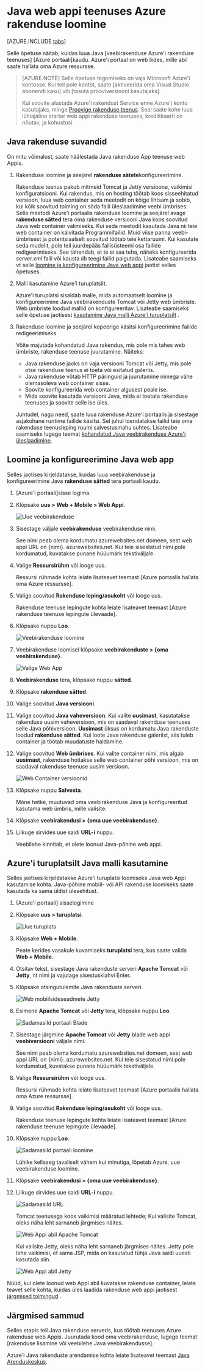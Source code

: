 <properties
    pageTitle="Luua Java veebirakenduse teenuses Azure rakendus | Microsoft Azure'i"
    description="Selle õpetuse näidatakse, kuidas juurutada Java web appi Azure'i rakendust Service."
    services="app-service\web"
    documentationCenter="java"
    authors="rmcmurray"
    manager="wpickett"
    editor=""/>

<tags
    ms.service="app-service-web"
    ms.workload="web"
    ms.tgt_pltfrm="na"
    ms.devlang="Java"
    ms.topic="get-started-article"
    ms.date="08/11/2016"
    ms.author="robmcm"/>

# <a name="create-a-java-web-app-in-azure-app-service"></a>Java web appi teenuses Azure rakenduse loomine

[AZURE.INCLUDE [tabs](../../includes/app-service-web-get-started-nav-tabs.md)]

Selle õpetuse näitab, kuidas luua Java [veebirakenduse Azure'i rakenduse teenuses] [Azure portaali]kaudu. Azure'i portaal on web liides, mille abil saate hallata oma Azure ressursse.

> [AZURE.NOTE] Selle õpetuse tegemiseks on vaja Microsoft Azure'i kontosse. Kui teil pole kontot, saate [aktiveerida oma Visual Studio abonendi kasu] või [tasuta prooviversiooni kasutajaks].
>
> Kui soovite alustada Azure'i rakendust Service enne Azure'i konto kasutajaks, minge [Proovige rakenduse teenus]. Seal saate kohe luua lühiajaline starter web appi rakenduse teenuses; krediitkaarti on nõutav, ja kohustusi.

## <a name="java-application-options"></a>Java rakenduse suvandid

On mitu võimalust, saate häälestada Java rakenduse App teenuse web Appis. 

1. Rakenduse loomine ja seejärel **rakenduse sätete**konfigureerimine.

    Rakenduse teenus pakub mitmeid Tomcat ja Jetty versioone, vaikimisi konfiguratsiooni. Kui rakendus, mis on hosting töötab koos sisseehitatud versioon, luua web container seda meetodit on kõige lihtsam ja sobib, kui kõik soovitud toiming on sõda faili üleslaadimine veebi ümbrises. Selle meetodi Azure'i portaalis rakenduse loomine ja seejärel avage **rakenduse sätted** tera oma rakenduse versiooni Java koos soovitud Java web container valimiseks. Kui seda meetodit kasutada Java nii teie web container on käivitada Programmifailid. Muid viise panna veebi-ümbrisest ja potentsiaalselt soovitud töötab teie kettaruumi. Kui kasutate seda mudelit, pole teil juurdepääs failisüsteemi osa failide redigeerimiseks. See tähendab, et te ei saa teha, näiteks konfigureerida *server.xml* faili või kausta *lib* teegi failid paigutada. Lisateabe saamiseks vt selle [loomine ja konfigureerimine Java web appi](#appsettings) jaotist selles õpetuses.
    
2. Malli kasutamine Azure'i turuplatsilt.

    Azure'i turuplatsi sisaldab malle, mida automaatselt loomine ja konfigureerimine Java veebirakenduste Tomcat või Jetty web ümbriste. Web ümbriste loodud mallid on konfigureeritav. Lisateabe saamiseks selle õpetuse jaotisest [kasutamine Java malli Azure'i turuplatsilt](#marketplace) .
  
3. Rakenduse loomine ja seejärel kopeerige käsitsi konfigureerimine failide redigeerimiseks 

    Võite majutada kohandatud Java rakendus, mis pole mis tahes web ümbriste, rakenduse teenuse juurutamine. Näiteks:
    
    * Java rakenduse jaoks on vaja versiooni Tomcat või Jetty, mis pole otse rakenduse teenus ei toeta või esitatud galeriis.
    * Java rakenduse võtab HTTP päringuid ja juurutamine nimega vähe olemasoleva web container sisse.
    * Soovite konfigureerida web container algusest peale ise. 
    * Mida soovite kasutada versiooni Java, mida ei toetata rakenduse teenuses ja soovite selle ise üles.

    Juhtudel, nagu need, saate luua rakenduse Azure'i portaalis ja sisestage asjakohane runtime failide käsitsi. Sel juhul loendatakse failid teie oma rakenduse teenusleping ruumi salvestusmahu suhtes. Lisateabe saamiseks lugege teemat [kohandatud Java veebirakenduse Azure'i üleslaadimine].

## <a name="portal"></a>Loomine ja konfigureerimine Java web app

Selles jaotises kirjeldatakse, kuidas luua veebirakenduse ja konfigureerimine Java **rakenduse sätted** tera portaali kaudu.

1. [Azure'i portaali]sisse logima.

2. Klõpsake **uus > Web + Mobile > Web Appi**.

    ![Uue veebirakenduse][newwebapp]

4. Sisestage väljale **veebirakenduse** veebirakenduse nimi.

    See nimi peab olema kordumatu azurewebsites.net domeen, sest web appi URL on {nimi}. azurewebsites.net. Kui teie sisestatud nimi pole kordumatud, kuvatakse punane hüüumärk tekstiväljale.

5. Valige **Ressursirühm** või looge uus.

    Ressursi rühmade kohta leiate lisateavet teemast [Azure portaalis hallata oma Azure ressursse].

6. Valige soovitud **Rakenduse leping/asukoht** või looge uus.

    Rakenduse teenuse lepingute kohta leiate lisateavet teemast [Azure rakenduse teenuse lepingute ülevaade].

7. Klõpsake nuppu **Loo**.

    ![Veebirakenduse loomine][newwebapp2]
 
8. Veebirakenduse loomisel klõpsake **veebirakenduste > {oma veebirakenduse}**.
 
    ![Valige Web App][selectwebapp]

9. **Veebirakenduse** tera, klõpsake nuppu **sätted**.

10. Klõpsake **rakenduse sätted**.

11. Valige soovitud **Java versiooni**. 

12. Valige soovitud **Java vaheversioon**. Kui valite **uusimast**, kasutatakse rakenduse uusim vaheversioon, mis on saadaval rakenduse teenuses selle Java põhiversioon. **Uusimast** üksus on kordumatu Java rakenduste loodud **rakenduse sätted**. Kui loote Java rakenduse galeriist, siis tuleb container ja töötab muudatuste haldamine. 

12. Valige soovitud **Web ümbrises**. Kui valite container nimi, mis algab **uusimast**, rakenduse hoitakse selle web container põhi versioon, mis on saadaval rakenduse teenuse uusim versioon. 

    ![Web Container versioonid][versions]

13. Klõpsake nuppu **Salvesta**.

    Mõne hetke, muutuvad oma veebirakenduse Java ja konfigureeritud kasutama web ümbris, mille valisite.

14. Klõpsake **veebirakendusi > {oma uue veebirakenduse}**.

15. Liikuge sirvides uue saidi **URL-i** nuppu.

    Veebilehe kinnitab, et olete loonud Java-põhine web appi.

## <a name="marketplace"></a>Azure'i turuplatsilt Java malli kasutamine

Selles jaotises kirjeldatakse Azure'i turuplatsi loomiseks Java web Appi kasutamise kohta. Java-põhine mobiil- või API rakenduse loomiseks saate kasutada ka sama üldist ülesehitust. 

1. [Azure'i portaali] sisselogimine

2. Klõpsake **uus > turuplatsi**.

    ![Uue turuplats][newmarketplace]

3. Klõpsake **Web + Mobile**.

    Peate kerides vasakule kuvamiseks **turuplatsi** tera, kus saate valida **Web + Mobile**.

4. Otsitav tekst, sisestage Java rakenduste serveri **Apache Tomcat** või **Jetty**, nt nimi ja vajutage sisestusklahvi Enter.

5. Klõpsake otsingutulemite Java rakenduste serveri.

    ![Web mobiilsideseadmete Jetty][webmobilejetty]

6. Esimene **Apache Tomcat** või **Jetty** tera, klõpsake nuppu **Loo**.

    ![Sadamasild portaali Blade][jettyblade]

7. Sisestage järgmine **Apache Tomcat** või **Jetty** blade web appi **veebiversiooni** väljale nimi.

    See nimi peab olema kordumatu azurewebsites.net domeen, sest web appi URL on {nimi}. azurewebsites.net. Kui teie sisestatud nimi pole kordumatud, kuvatakse punane hüüumärk tekstiväljale.

8. Valige **Ressursirühm** või looge uus.

    Ressursi rühmade kohta leiate lisateavet teemast [Azure portaalis hallata oma Azure ressursse].

9. Valige soovitud **Rakenduse leping/asukoht** või looge uus.

    Rakenduse teenuse lepingute kohta leiate lisateavet teemast [Azure rakenduse teenuse lepingute ülevaade].

10. Klõpsake nuppu **Loo**.

    ![Sadamasild portaali loomine][jettyportalcreate2]

    Lühike kellaaeg tavaliselt vähem kui minutiga, lõpetab Azure, uue veebirakenduse loomine.

11. Klõpsake **veebirakendusi > {oma uue veebirakenduse}**.

12. Liikuge sirvides uue saidi **URL-i** nuppu.

    ![Sadamasild URL][jettyurl]

    Tomcat teenusega koos vaikimisi määratud lehtede; Kui valisite Tomcat, oleks näha leht sarnaneb järgmises näites.

    ![Web Appi abil Apache Tomcat][tomcat]

    Kui valisite Jetty, oleks näha leht sarnaneb järgmises näites. Jetty pole lehe vaikimisi, et sama JSP, mida on kasutatud tühja Java saidi uuesti kasutada siin.

    ![Web Appi abil Jetty][jetty]

Nüüd, kui olete loonud web Appi abil kuvatakse rakenduse container, leiate teavet selle kohta, kuidas üles laadida rakenduse web appi jaotisest [järgmised toimingud](#next-steps) .

## <a name="next-steps"></a>Järgmised sammud

Selles etapis teil Java rakenduse serveris, kus töötab teenuses Azure rakenduse web Appis. Juurutada kood oma veebirakenduse, lugege teemat [rakenduse lisamine või veebilehe Java veebirakendusse].

Azure'i Java rakenduste arendamise kohta leiate lisateavet teemast [Java Arenduskeskus].

<!-- URL List -->

[Rakenduse või veebilehe lisamine oma Java web app]: ./web-sites-java-add-app.md
[Azure'i rakendust Service lepingud ülevaade]: ../app-service/azure-web-sites-web-hosting-plans-in-depth-overview.md
[Azure'i portaal]: https://portal.azure.com/
[Aktiveerige oma Visual Studio abonendi eelised]: http://go.microsoft.com/fwlink/?LinkId=623901
[tasuta prooviversiooni kasutajaks registreerumine]: http://go.microsoft.com/fwlink/?LinkId=623901
[Proovige rakenduse teenus]: http://go.microsoft.com/fwlink/?LinkId=523751
[Azure'i rakendust Service web app]: http://go.microsoft.com/fwlink/?LinkId=529714
[Java Arenduskeskus]: /develop/java/
[Azure'i portaal abil saate hallata oma Azure ressursid]: ../azure-portal/resource-group-portal.md
[Kohandatud Java veebirakenduse Azure'i üleslaadimine]: ./web-sites-java-custom-upload.md

<!-- IMG List -->

[newwebapp]: ./media/web-sites-java-get-started/newwebapp.png
[newwebapp2]: ./media/web-sites-java-get-started/newwebapp2.png
[selectwebapp]: ./media/web-sites-java-get-started/selectwebapp.png
[versions]: ./media/web-sites-java-get-started/versions.png
[newmarketplace]: ./media/web-sites-java-get-started/newmarketplace.png
[webmobilejetty]: ./media/web-sites-java-get-started/webmobilejetty.png
[jettyblade]: ./media/web-sites-java-get-started/jettyblade.png
[jettyportalcreate2]: ./media/web-sites-java-get-started/jettyportalcreate2.png
[jettyurl]: ./media/web-sites-java-get-started/jettyurl.png
[tomcat]: ./media/web-sites-java-get-started/tomcat.png
[jetty]: ./media/web-sites-java-get-started/jetty.png
